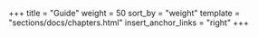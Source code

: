 +++
title = "Guide"
weight = 50
sort_by = "weight"
template = "sections/docs/chapters.html"
insert_anchor_links = "right"
+++


